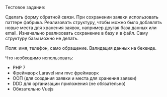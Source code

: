 Тестовое задание:

Сделать форму обратной связи.
При сохранении заявки использовать паттерн фабрика.
Реализовать структуру, чтобы можно было добавлять новые места для хранения заявок, например другая база данных или email.
Изначально реализовать сохранение в базу и в файл. Саму структуру базы можно не делать.

Поля: имя, телефон, само обращение. Валидация данных на бекенде.

Что необходимо использовать:
- PHP 7
- Фреймворк Laravel или mvc фреймворк
- ООП (для создания заявки и места для хранения заявки)
- DDD для организации приложения (не обязательно)
- Обязательно Vuejs

